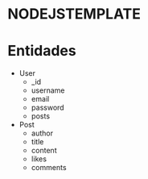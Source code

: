 ﻿# NODEJSTEMPLATE

# Entidades
* User
  * _id
  * username
  * email 
  * password
  * posts
* Post
  * author
  * title
  * content
  * likes
  * comments
